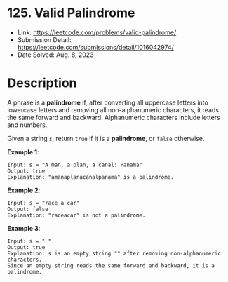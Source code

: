 # 125. Valid Palindrome

- Link: https://leetcode.com/problems/valid-palindrome/
- Submission Detail: https://leetcode.com/submissions/detail/1016042974/
- Date Solved: Aug. 8, 2023

# Description

A phrase is a **palindrome** if, after converting all uppercase letters into lowercase letters and removing all non-alphanumeric characters, it reads the same forward and backward. Alphanumeric characters include letters and numbers.

Given a string `s`, return `true` if it is a **palindrome**, or `false` otherwise.

**Example 1**:

```
Input: s = "A man, a plan, a canal: Panama"
Output: true
Explanation: "amanaplanacanalpanama" is a palindrome.
```

**Example 2**:

```
Input: s = "race a car"
Output: false
Explanation: "raceacar" is not a palindrome.
```

**Example 3**:

```
Input: s = " "
Output: true
Explanation: s is an empty string "" after removing non-alphanumeric characters.
Since an empty string reads the same forward and backward, it is a palindrome.
```
